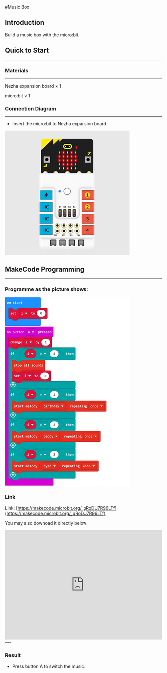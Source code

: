 #Music Box

## Introduction
Build a music box with the micro:bit. 



## Quick to Start
---

### Materials 
---
Nezha expansion board × 1

micro:bit × 1



### Connection Diagram
---
- Insert the micro:bit to Nezha expansion board. 


![](./images/case_18_03.png)



## MakeCode Programming
---



### Programme as the picture shows: 


![](./images/case_18_15.png)



### Link
Link: [https://makecode.microbit.org/_gRoDU7R96LTf](https://makecode.microbit.org/_gRoDU7R96LTf)

You may also downoad it directly below: 

<div style="position:relative;height:0;padding-bottom:70%;overflow:hidden;"><iframe style="position:absolute;top:0;left:0;width:100%;height:100%;" src="https://makecode.microbit.org/#pub:_gRoDU7R96LTf" frameborder="0" sandbox="allow-popups allow-forms allow-scripts allow-same-origin"></iframe></div>  
---

### Result 
- Press button A to switch the music.

